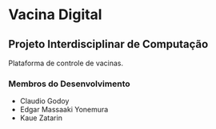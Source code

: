 # Vacina Digital
## Projeto Interdisciplinar de Computação

Plataforma de controle de vacinas.

### Membros do Desenvolvimento
* Claudio Godoy
* Edgar Massaaki Yonemura
* Kaue Zatarin
